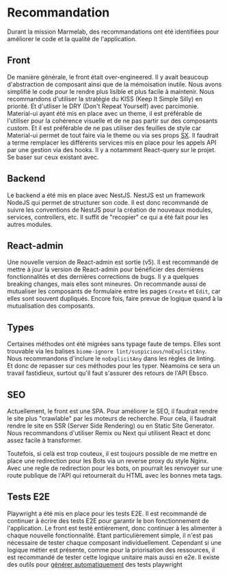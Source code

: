 # Recommandation

Durant la mission Marmelab, des recommandations ont été identifiées pour améliorer le code et la qualité de l'application.

## Front

De manière générale, le front était over-engineered. Il y avait beaucoup d'abstraction de composant ainsi que de la mémoisation inutile. Nous avons simplifié le code pour le rendre plus lisible et plus facile à maintenir.
Nous recommandons d'utiliser la stratégie du KISS (Keep It Simple Silly) en priorité. Et d'utliser le DRY (Don't Repeat Yourself) avec parcimonie.
Material-ui ayant été mis en place avec un theme, il est préférable de l'utiliser pour la cohérence visuelle et de ne pas partir sur des composants custom. Et il est préférable de ne pas utiliser des feuilles de style car Material-ui permet de tout faire via le theme ou via ses props [SX](https://mui.com/system/getting-started/the-sx-prop/).
Il faudrait a terme remplacer les différents services mis en place pour les appels API par une gestion via des hooks. Il y a notamment React-query sur le projet. Se baser sur ceux existant avec.

## Backend

Le backend a été mis en place avec NestJS. NestJS est un framework NodeJS qui permet de structurer son code. Il est donc recommandé de suivre les conventions de NestJS pour la création de nouveaux modules, services, controllers, etc. Il suffit de "recopier" ce qui a été fait pour les autres modules.

## React-admin

Une nouvelle version de React-admin est sortie (v5). Il est recommandé de mettre à jour la version de React-admin pour bénéficier des dernières fonctionnalités et des dernières corrections de bugs. Il y a quelques breaking changes, mais elles sont mineures.
On recommande aussi de mutualiser les composants de formulaire entre les pages `Create` et `Edit`, car elles sont souvent dupliqués. Encore fois, faire prevue de logique quand à la mutualisation des composants.

## Types

Certaines méthodes ont été migrées sans typage faute de temps. Elles sont trouvable via les balises `biome-ignore lint/suspicious/noExplicitAny`. Nous recommandons d'inclure le `noExplicitAny` dans les règles de linting. Et donc de repasser sur ces méthodes pour les typer. Néamoins ce sera un travail fastidieux, surtout qu'il faut s'assurer des retours de l'API Ebsco.

## SEO

Actuellement, le front est une SPA. Pour améliorer le SEO, il faudrait rendre le site plus "crawlable" par les moteurs de recherche. Pour cela, il faudrait rendre le site en SSR (Server Side Rendering) ou en Static Site Generator. Nous recommandons d'utiliser Remix ou Next qui utilisent React et donc assez facile à transformer.

Toutefois, si celà est trop couteux, il est toujours possible de me mettre en place une redirection pour les Bots via un reverse proxy du style Nginx. Avec une regle de redirection pour les bots, on pourrait les renvoyer sur une route publique de l'API qui retournerait du HTML avec les bonnes meta tags.

## Tests E2E

Playwright a été mis en place pour les tests E2E. Il est recommandé de continuer à écrire des tests E2E pour garantir le bon fonctionnement de l'application.
Le front est testé entièrement, donc continuer à les alimenter à chaque nouvelle fonctionnalité.
Etant particulièrement simple, il n'est pas nécessaire de tester chaque composant individuellement. Cependant si une logique métier est présente, comme pour la priorisation des ressources, il est recommandé de tester cette logique unitaire mais aussi en e2e.
Il existe des outils pour [générer automatiquement](https://playwright.dev/docs/codegen#introduction) des tests playwright
